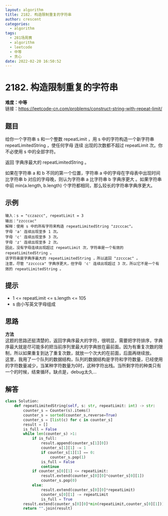 ```yaml
---
layout: algorithm
title: 2182. 构造限制重复的字符串
author: crescent
categories:
  - algorithm
tags:
  - 281场周赛
  - algorithm
  - leetcode
  - 中等
  - 贪心
date: 2022-02-20 16:50:52
---
```

# 2182. 构造限制重复的字符串
**难度：中等**  
链接：https://leetcode-cn.com/problems/construct-string-with-repeat-limit/
## 题目
给你一个字符串 s 和一个整数 repeatLimit ，用 s 中的字符构造一个新字符串 repeatLimitedString ，使任何字母 连续 出现的次数都不超过 repeatLimit 次。你不必使用 s 中的全部字符。

返回 字典序最大的 repeatLimitedString 。

如果在字符串 a 和 b 不同的第一个位置，字符串 a 中的字母在字母表中出现时间比字符串 b 对应的字母晚，则认为字符串 a 比字符串 b 字典序更大 。如果字符串中前 min(a.length, b.length) 个字符都相同，那么较长的字符串字典序更大。


## 示例
```
输入：s = "cczazcc", repeatLimit = 3
输出："zzcccac"
解释：使用 s 中的所有字符来构造 repeatLimitedString "zzcccac"。
字母 'a' 连续出现至多 1 次。
字母 'c' 连续出现至多 3 次。
字母 'z' 连续出现至多 2 次。
因此，没有字母连续出现超过 repeatLimit 次，字符串是一个有效的 repeatLimitedString 。
该字符串是字典序最大的 repeatLimitedString ，所以返回 "zzcccac" 。
注意，尽管 "zzcccca" 字典序更大，但字母 'c' 连续出现超过 3 次，所以它不是一个有效的 repeatLimitedString 。
```

## 提示
+ 1 <= repeatLimit <= s.length <= 105
+ s 由小写英文字母组成

## 思路
**方法**  
这题的思路还挺清楚的，返回字典序最大的字符，很明显，需要把字符排序，字典序最大就是尽可能多的把当前序列里最大的字典放在最前面。因为有重复次数的限制，所以如果重复到达了重复次数，就放一个次大的在前面，后面再继续放。  
这里，我用了一个队列的数据结构，队列的数据结构是字符和字符数量，已经使用的字符数量减少，当某种字符数量为0时，这种字符出栈。当所剩字符的种类只有一个的时候，结束循环。缺点是，debug太久...

## 解答
``` python
class Solution:
    def repeatLimitedString(self, s: str, repeatLimit: int) -> str:
        counter_s = Counter(s).items()
        counter_s = sorted(counter_s,reverse=True)
        counter_s = [list(c) for c in counter_s]
        result = []
        is_full = False
        while len(counter_s) >1:
            if is_full:
                result.append(counter_s[1][0])
                counter_s[1][1] -= 1
                if counter_s[1][1] == 0:
                    counter_s.pop(1)
                is_full = False
                continue
            if counter_s[0][1] <= repeatLimit:
                result.extend(counter_s[0][0]*counter_s[0][1])
                counter_s.pop(0)
            else:
                result.extend(counter_s[0][0]*repeatLimit)
                counter_s[0][1] -= repeatLimit
                is_full = True
        result.extend(counter_s[0][0]*min(repeatLimit,counter_s[0][1]))
        return "".join(result)
```